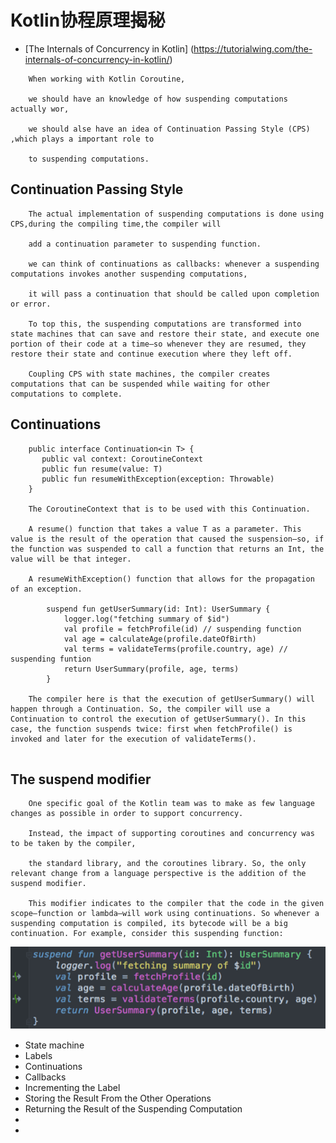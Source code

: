 #                       Kotlin协程原理揭秘

* [The Internals of Concurrency in Kotlin] (https://tutorialwing.com/the-internals-of-concurrency-in-kotlin/)

```
    When working with Kotlin Coroutine,

    we should have an knowledge of how suspending computations actually wor,

    we should alse have an idea of Continuation Passing Style (CPS) ,which plays a important role to

    to suspending computations.

```

##   Continuation Passing Style
```
    The actual implementation of suspending computations is done using CPS,during the compiling time,the compiler will

    add a continuation parameter to suspending function.

    we can think of continuations as callbacks: whenever a suspending computations invokes another suspending computations,

    it will pass a continuation that should be called upon completion or error.

    To top this, the suspending computations are transformed into state machines that can save and restore their state, and execute one portion of their code at a time—so whenever they are resumed, they restore their state and continue execution where they left off.

    Coupling CPS with state machines, the compiler creates computations that can be suspended while waiting for other computations to complete.

```
##   Continuations
```
    public interface Continuation<in T> {
       public val context: CoroutineContext
       public fun resume(value: T)
       public fun resumeWithException(exception: Throwable)
    }

    The CoroutineContext that is to be used with this Continuation.

    A resume() function that takes a value T as a parameter. This value is the result of the operation that caused the suspension—so, if the function was suspended to call a function that returns an Int, the value will be that integer.

    A resumeWithException() function that allows for the propagation of an exception.

        suspend fun getUserSummary(id: Int): UserSummary {
            logger.log("fetching summary of $id")
            val profile = fetchProfile(id) // suspending function
            val age = calculateAge(profile.dateOfBirth)
            val terms = validateTerms(profile.country, age) // suspending funtion
            return UserSummary(profile, age, terms)
        }

    The compiler here is that the execution of getUserSummary() will happen through a Continuation. So, the compiler will use a Continuation to control the execution of getUserSummary(). In this case, the function suspends twice: first when fetchProfile() is invoked and later for the execution of validateTerms().


```

##   The suspend modifier
```
    One specific goal of the Kotlin team was to make as few language changes as possible in order to support concurrency.

    Instead, the impact of supporting coroutines and concurrency was to be taken by the compiler,

    the standard library, and the coroutines library. So, the only relevant change from a language perspective is the addition of the suspend modifier.

    This modifier indicates to the compiler that the code in the given scope—function or lambda—will work using continuations. So whenever a suspending computation is compiled, its bytecode will be a big continuation. For example, consider this suspending function:
```
 ![image](./tutorialwing-kotlin-concurrency-kotlin.png)

*   State machine
*   Labels
*   Continuations
*   Callbacks
*   Incrementing the Label
*   Storing the Result From the Other Operations
*   Returning the Result of the Suspending Computation
*
*
































































































